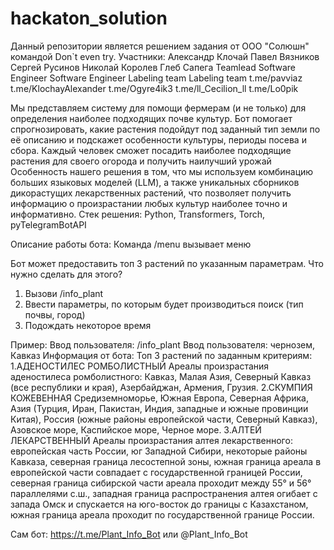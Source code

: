 # hackaton_solution

Данный репозитории является решением задания от ООО "Солюшн" командой Don`t even try.
Участники:
Александр Клочай	Павел Вязников			Сергей Русинов		Николай Королев		 Глеб Сапега
Teamlead			Software Engineer		Software Engineer	Labeling team		 Labeling team
t.me/pavviaz		t.me/KlochayAlexander	t.me/Ogyre4ik3		t.me/ll_Cecilion_ll	 t.me/Lo0pik

Мы представляем систему для помощи фермерам (и не только) для определения наиболее подходящих почве культур. 
Бот помогает спрогнозировать, какие растения подойдут под заданный тип земли по её описанию и подскажет 
особенности культуры, периоды посева и сбора. 
Каждый человек сможет посадить наиболее подходящие растения для своего огорода и получить наилучший урожай
Особенность нашего решения в том, что мы используем комбинацию больших языковых моделей (LLM), 
а также уникальных сборников дикорастущих лекарственных растений, 
что позволяет получить информацию о произрастании любых культур наиболее точно и информативно.
Стек решения: Python, Transformers, Torch, pyTelegramBotAPI


Описание работы бота:
Команда /menu вызывает меню

Бот может предоставить топ 3 растений по указанным параметрам.
Что нужно сделать для этого?
1. Вызови /info_plant
2. Ввести параметры, по которым будет производиться поиск (тип почвы, город)
3. Подождать некоторое время

Пример:
Ввод пользователя: /info_plant
Ввод пользователя: чернозем, Кавказ
Информация от бота:
Топ 3 растений по заданным критериям:
1.АДЕНОСТИЛЕС РОМБОЛИСТНЫЙ
Ареалы произрастания аденостилеса ромболистного: Кавказ, Малая Азия, Северный Кавказ (все республики и края), 
Азербайджан, Армения, Грузия.
2.СКУМПИЯ КОЖЕВЕННАЯ
Средиземноморье, Южная Европа, Северная Африка, Азия (Турция, Иран, Пакистан, Индия, западные и южные провинции Китая), 
Россия (южные районы европейской части, Северный Кавказ), Азовское море, Каспийское море, Черное море.
3.АЛТЕЙ ЛЕКАРСТВЕННЫЙ
Ареалы произрастания алтея лекарственного: европейская часть России, юг Западной Сибири, некоторые районы Кавказа, 
северная граница лесостепной зоны, южная граница ареала в европейской части совпадает с государственной границей России, 
северная граница сибирской части ареала проходит между 55° и 56° параллелями с.ш., западная граница распространения алтея 
огибает с запада Омск и спускается на юго-восток до границы с Казахстаном, южная граница ареала проходит 
по государственной границе России.

Сам бот: https://t.me/Plant_Info_Bot или @Plant_Info_Bot